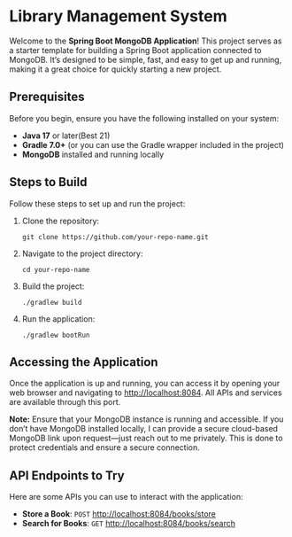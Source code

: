 <!DOCTYPE html>
<html lang="en">
<head>
    <meta charset="UTF-8">
    <meta name="viewport" content="width=device-width, initial-scale=1.0">
    <title>Library Management System</title>
</head>
<body>

<h1>Library Management System</h1>

<p>Welcome to the <strong>Spring Boot MongoDB Application</strong>! This project serves as a starter template for building a Spring Boot application connected to MongoDB. It’s designed to be simple, fast, and easy to get up and running, making it a great choice for quickly starting a new project.</p>

<h2>Prerequisites</h2>
<p>Before you begin, ensure you have the following installed on your system:</p>
<ul>
    <li><strong>Java 17</strong> or later(Best 21)</li>
    <li><strong>Gradle 7.0+</strong> (or you can use the Gradle wrapper included in the project)</li>
    <li><strong>MongoDB</strong> installed and running locally</li>
</ul>

<h2>Steps to Build</h2>
<p>Follow these steps to set up and run the project:</p>
<ol>
    <li>Clone the repository:
        <pre><code>git clone https://github.com/your-repo-name.git</code></pre>
    </li>
    <li>Navigate to the project directory:
        <pre><code>cd your-repo-name</code></pre>
    </li>
    <li>Build the project:
        <pre><code>./gradlew build</code></pre>
    </li>
    <li>Run the application:
        <pre><code>./gradlew bootRun</code></pre>
    </li>
</ol>

<h2>Accessing the Application</h2>
<p>Once the application is up and running, you can access it by opening your web browser and navigating to 
<a href="http://localhost:8084" target="_blank">http://localhost:8084</a>. All APIs and services are available through this port.</p>

<p><strong>Note:</strong> Ensure that your MongoDB instance is running and accessible. If you don’t have MongoDB installed locally, I can provide a secure cloud-based MongoDB link upon request—just reach out to me privately. This is done to protect credentials and ensure a secure connection.</p>

<h2>API Endpoints to Try</h2>
<p>Here are some APIs you can use to interact with the application:</p>
<ul>
    <li><strong>Store a Book</strong>: <code>POST</code> <a href="http://localhost:8084/books/store" target="_blank">http://localhost:8084/books/store</a></li>
    <li><strong>Search for Books</strong>: <code>GET</code> <a href="http://localhost:8084/books/search" target="_blank">http://localhost:8084/books/search</a></li>
</ul>

</body>
</html>